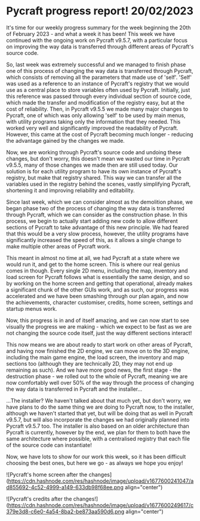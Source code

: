 # Pycraft progress report! 20/02/2023

It's time for our weekly progress summary for the week beginning the 20th of February 2023 - and what a week it has been! This week we have continued with the ongoing work on Pycraft v9.5.7, with a particular focus on improving the way data is transferred through different areas of Pycraft's source code.

So, last week was extremely successful and we managed to finish phase one of this process of changing the way data is transferred through Pycraft, which consists of removing all the parameters that made use of 'self'. 'Self' was used as a reference to an instance of Pycraft's registry that we would use as a central place to store variables often used by Pycraft. Initially, just this reference was passed through every individual section of source code, which made the transfer and modification of the registry easy, but at the cost of reliability. Then, in Pycraft v9.5.5 we made many major changes to Pycraft, one of which was only allowing 'self' to be used by main menus, with utility programs taking only the information that they needed. This worked very well and significantly improved the readability of Pycraft. However, this came at the cost of Pycraft becoming much longer - reducing the advantage gained by the changes we made.

Now, we are working through Pycraft's source code and undoing these changes, but don't worry, this doesn't mean we wasted our time in Pycraft v9.5.5, many of those changes we made then are still used today. Our solution is for each utility program to have its own instance of Pycraft's registry, but make that registry shared. This way we can transfer all the variables used in the registry behind the scenes, vastly simplifying Pycraft, shortening it and improving reliability and editability.

Since last week, which we can consider almost as the demolition phase, we began phase two of the process of changing the way data is transferred through Pycraft, which we can consider as the construction phase. In this process, we begin to actually start adding new code to allow different sections of Pycraft to take advantage of this new principle. We had feared that this would be a very slow process, however, the utility programs have significantly increased the speed of this, as it allows a single change to make multiple other areas of Pycraft work.

This meant in almost no time at all, we had Pycraft at a state where we would run it, and get to the home screen. This is where our real genius comes in though. Every single 2D menu, including the map, inventory and load screen for Pycraft follows what is essentially the same design, and so by working on the home screen and getting that operational, already makes a significant chunk of the other GUIs work, and as such, our progress was accelerated and we have been smashing through our plan again, and now the achievements, character customiser, credits, home screen, settings and startup menus work.

Now, this progress is in and of itself amazing, and we can now start to see visually the progress we are making - which we expect to be fast as we are not changing the source code itself, just the way different sections interact!

This now means we are about ready to start work on other areas of Pycraft, and having now finished the 2D engine, we can move on to the 3D engine, including the main game engine, the load screen, the inventory and map sections too (although they are technically 2D, they may not end up remaining as such). And we have more good news, the first stage - the destruction phase - we rolled out to the whole of Pycraft, meaning we are now comfortably well over 50% of the way through the process of changing the way data is transferred in Pycraft and the installer...

...The installer? We haven't talked about that much yet, but don't worry, we have plans to do the same thing we are doing to Pycraft now, to the installer, although we haven't started that yet, but will be doing that as well in Pycraft v9.5.7, but will also incorporate the changes we had originally planned into Pycraft v9.5.7 too. The installer is also based on an older architecture than Pycraft is currently, however by the end, we plan for them to both have the same architecture where possible, with a centralised registry that each file of the source code can instantiate!

Now, we have lots to show for our work this week, so it has been difficult choosing the best ones, but here we go - as always we hope you enjoy!

![Pycraft's home screen after the changes](https://cdn.hashnode.com/res/hashnode/image/upload/v1677600241047/ad855692-4c52-4999-a149-633db98f68ee.png align="center")

![Pycraft's credits after the changes!](https://cdn.hashnode.com/res/hashnode/image/upload/v1677600249617/c379e3d8-c6e0-4a54-8ba2-be873aa590d6.png align="center")